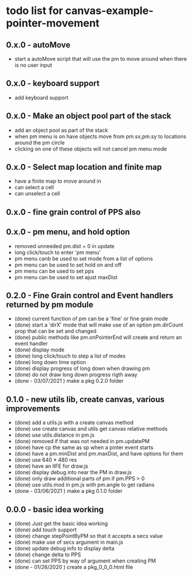 # todo list for canvas-example-pointer-movement

## 0.x.0 - autoMove
* start a autoMove script that will use the pm to move around when there is no user input

## 0.x.0 - keyboard support
* add keyboard support

## 0.x.0 - Make an object pool part of the stack
* add an object pool as part of the stack
* when pm menu is on have objects move from pm.sx,pm.sy to locations around the pm circle
* clicking on one of these objects will not cancel pm menu mode

## 0.x.0 - Select map location and finite map
* have a finite map to move around in
* can select a cell
* can unselect a cell

## 0.x.0 - fine grain control of PPS also

## 0.x.0 - pm menu, and hold option
* removed unneeded pm.dist = 0 in update
* long click/touch to enter 'pm menu'
* pm menu canb be used to set mode from a list of options
* pm menu can be used to set hold on and off
* pm menu can be used to set pps
* pm menu can be used to set ajust maxDist

## 0.2.0 - Fine Grain control and Event handlers returned by pm module
* (done) current function of pm can be a 'fine'  or fine grain mode
* (done) start a 'dirX' mode that will make use of an option pm.dirCount prop that can be set and changed
* (done) public methods like pm.onPointerEnd will create and return an event handler
* (done) display mode
* (done) long click/touch to step a list of modes
* (done) long down time option
* (done) display progress of long down when drawing pm
* (done) do not draw long down progress rigth away
* (done - 03/07/2021 ) make a pkg 0.2.0 folder

## 0.1.0 - new utils lib, create canvas, various improvements
* (done) add a utils.js with a create canvas method
* (done) use create canvas and utils get canvas relative methods
* (done) use utils.distance in pm.js
* (done) removed if that was not needed in pm.updatePM
* (done) have cp the same as sp when a pinter event starts
* (done) have a pm.minDist and pm.maxDist, and have options for them
* (done) use 640 * 480 res
* (done) have an IIFE for draw.js
* (done) display debug into near the PM in draw.js
* (done) only draw additional parts of pm if pm.PPS > 0
* (done) use utils.mod in pm.js with pm.angle to get radians
* (done - 03/06/2021 ) make a pkg 0.1.0 folder

## 0.0.0 - basic idea working
* (done) Just get the basic idea working
* (done) add touch support
* (done) change stepPointByPM so that it accepts a secs value
* (done) make use of secs argument in main.js
* (done) update debug info to display delta
* (done) change delta to PPS
* (done) can set PPS by way of argument when creating PM
* (done - 01/26/2020 ) create a pkg_0_0_0.html file